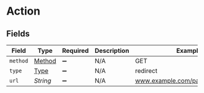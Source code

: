 # Action


## Fields

| Field                                   | Type                                    | Required                                | Description                             | Example                                 |
| --------------------------------------- | --------------------------------------- | --------------------------------------- | --------------------------------------- | --------------------------------------- |
| `method`                                | [Method](../../models/shared/Method.md) | :heavy_minus_sign:                      | N/A                                     | GET                                     |
| `type`                                  | [Type](../../models/shared/Type.md)     | :heavy_minus_sign:                      | N/A                                     | redirect                                |
| `url`                                   | *String*                                | :heavy_minus_sign:                      | N/A                                     | www.example.com/payments/finalize       |